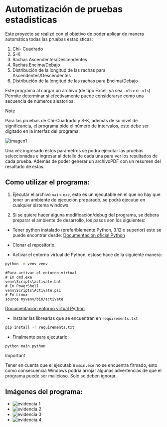 
# Automatización de pruebas estadisticas

Este proyecto se realizó con el objetivo de poder aplicar de manera automática todas las pruebas estadisticas:

1. Chi- Cuadrado
2. S-K
3. Rachas Ascendentes/Descendentes
4. Rachas Encima/Debajo
5. Distribución de la longitud de las rachas para Ascendentes/Descendentes
6. Distribución de la longitud de las rachas para Encima/Debajo

Este programa al cargar un archivo (de tipo Excel, ya sea `.xlsx` o `.xls`) Permite determinar si efectivamente puede considerarse como una secuencia de números aleatorios.

> [!NOTE]
Para las pruebas de Chi-Cuadrado y S-K, además de su nivel de significancia, el programa pide el número de intervalos, esto debe ser digitado en la interfaz del programa:

![imagen1](https://github.com/user-attachments/assets/a9d60023-7759-4743-af84-fff8f9202303)


Una vez ingresado estos parámetros se podra ejecutar las pruebas seleccionadas e ingresar al detalle de cada una para ver los resultados de cada prueba. Además de poder generar un archivoPDF con un resumen del resultado de estas.

## Como utilizar el programa:

1. Ejecutar el archivo `main.exe`, esto es un ejecutable en el que no hay que tener un ambiente de ejecución preparado, se podrá ejecutar en cualquier sistema windows.

2. Si se quiere hacer alguna modificación/debug del programa, se debera preparar el ambiente de desarrollo, los pasos son los siguientes:

- Tener python instalado (preferiblemente Python, 3.12 o superior) esto se puede encontrar desde: [Documentación oficial Python](https://www.python.org/)

- Clonar el repositorio.

- Activar el entorno virtual de Python, estose hace de la siguiente manera:

``` bash
python -m venv venv
```

```
#Para activar el entorno virtual
# En cmd.exe
venv\Scripts\activate.bat
# En PowerShell
venv\Scripts\Activate.ps1 
# En Linux
source myvenv/bin/activate
```

[Documentación entorno virtual Python](https://python.land/virtual-environments/virtualenv)

- Instalar las librearías que se encuentran en `requirements.txt`

``` bash
pip install -r requirements.txt
```

- Finalmente para ejecutarlo:

``` bash
python main.python
```

> [!IMPORTANT]
Tener en cuenta que el ejecutable `main.exe` no se encuentra firmado, esto como consecuencia Windows podría arrojar algunas advertencias de que el programa puede ser malicioso. Solo se deben ignorar.


## Imágenes del programa:

- ![evidencia 1](https://github.com/user-attachments/assets/391f7ce6-af04-427e-91e1-907b868a3d28)
- ![evidencia 2](https://github.com/user-attachments/assets/ae90e049-4c44-4b6c-9e05-c2517b48cf9d)
- ![evidencia 3](https://github.com/user-attachments/assets/df904956-7552-4b49-aa4e-d1b9a0d2314a)
- ![evidencia 4](https://github.com/user-attachments/assets/db21d5b5-7403-49ba-8f9a-1b6166aa0f3c)
